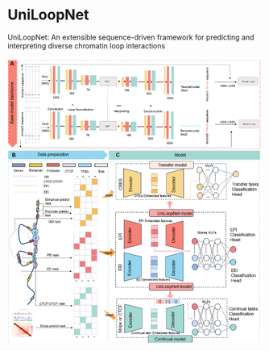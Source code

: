 # UniLoopNet
UniLoopNet: An extensible sequence-driven framework for predicting and interpreting diverse chromatin loop interactions

![GitHub图像](/Image/F.png)
